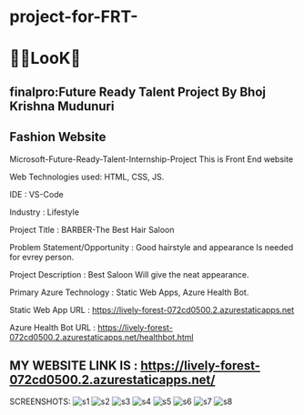 # project-for-FRT-
# 🥳👀LooK🤩
## finalpro:Future Ready Talent Project By Bhoj Krishna Mudunuri
##   Fashion Website

Microsoft-Future-Ready-Talent-Internship-Project This is Front End website

Web Technologies used: HTML, CSS, JS.

IDE           : VS-Code

Industry      : Lifestyle

Project Title : BARBER-The Best Hair Saloon

Problem Statement/Opportunity : Good  hairstyle and appearance Is needed for evrey person.

Project Description           :  Best Saloon  Will give the neat  appearance.

Primary Azure Technology      :  Static Web Apps, Azure Health Bot.

Static Web App URL : https://lively-forest-072cd0500.2.azurestaticapps.net

Azure Health Bot URL : https://lively-forest-072cd0500.2.azurestaticapps.net/healthbot.html

## MY WEBSITE LINK IS : https://lively-forest-072cd0500.2.azurestaticapps.net/

SCREENSHOTS:
![s1](https://user-images.githubusercontent.com/117568017/210073263-d12a862c-98ff-4498-bcd5-436a3d157648.png)
![s2](https://user-images.githubusercontent.com/117568017/210073269-2d820751-0178-44a0-93de-fd29fe657dbb.png)
![s3](https://user-images.githubusercontent.com/117568017/210073270-2f821d50-f007-4424-8b77-b295b845de29.png)
![s4](https://user-images.githubusercontent.com/117568017/210073272-48c03684-7bb7-451d-b795-bac7a00efa09.png)
![s5](https://user-images.githubusercontent.com/117568017/210073273-cb7fdbd5-5f20-41df-ab48-148318c95684.png)
![s6](https://user-images.githubusercontent.com/117568017/210073275-0dec8847-b471-4f3b-b544-13b881d69ff4.png)
![s7](https://user-images.githubusercontent.com/117568017/210073279-20f4abda-98cc-4298-b829-6ca0951a67cd.png)
![s8](https://user-images.githubusercontent.com/117568017/210073283-a846f55f-ef65-4e6b-a8de-948fa6be1b1e.png)
